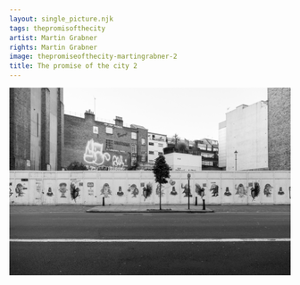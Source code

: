 ```yaml
---
layout: single_picture.njk
tags: thepromisofthecity
artist: Martin Grabner
rights: Martin Grabner
image: thepromiseofthecity-martingrabner-2
title: The promise of the city 2
---
```


![](/assets/pics/thepromiseofthecity-martingrabner-7.jpg)
